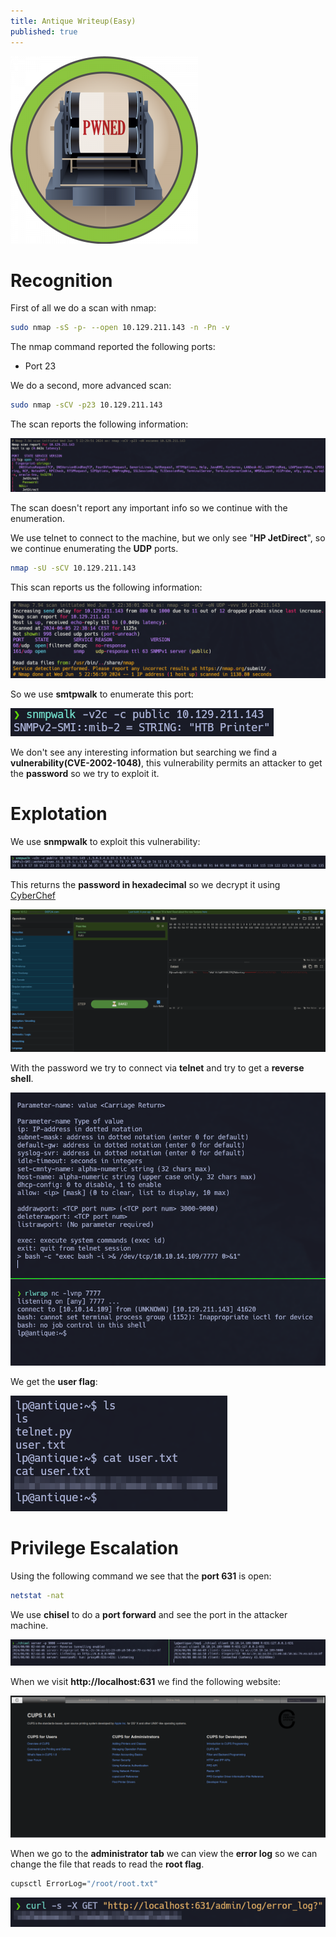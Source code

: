 ```yaml
---
title: Antique Writeup(Easy)
published: true
---
```


![machine logo](/assets/antique/logo.png)

# [](#header-2)Recognition

First of all we do a scan with nmap:

```bash
sudo nmap -sS -p- --open 10.129.211.143 -n -Pn -v
```

The nmap command reported the following ports:
*   Port 23

We do a second, more advanced scan:

```bash
sudo nmap -sCV -p23 10.129.211.143
```

The scan reports the following information:

![nmap scan](/assets/antique/nmapScan.png)

The scan doesn't report any important info so we continue with the enumeration.

We use telnet to connect to the machine, but we only see "**HP JetDirect**", so we continue enumerating the **UDP** ports.

```bash
nmap -sU -sCV 10.129.211.143
```

This scan reports us the following information:

![UDP scan](/assets/antique/udpScan.png)

So we use **smtpwalk** to enumerate this port:

![snmpwalk](/assets/antique/snmpwalk.png)

We don't see any interesting information but searching we find a **vulnerability(CVE-2002-1048)**, this vulnerability permits an attacker to get the **password** so we try to exploit it.

# [](#header-2)Explotation

We use **snmpwalk** to exploit this vulnerability:

![snmpwalk exploit](/assets/antique/snmpwalkExploit.png)

This returns the **password in hexadecimal** so we decrypt it using [CyberChef](https://cyberchef.org)

![cyberchef](/assets/antique/cyberchef.png)

With the password we try to connect via **telnet** and try to get a **reverse shell**.

![reverse shell](/assets/antique/reverseshell.png)

We get the **user flag**:

![user flag](/assets/antique/userflag.png)

# [](#header-2)Privilege Escalation

Using the following command we see that the **port 631** is open:

```bash
netstat -nat
```

We use **chisel** to do a **port forward** and see the port in the attacker machine.

![chisel port forward](/assets/antique/chisel.png)

When we visit **http://localhost:631** we find the following website:

![port 631 website](/assets/antique/631port.png)

When we go to the **administrator tab** we can view the **error log** so we can change the file that reads to read the **root flag**.

```bash
cupsctl ErrorLog="/root/root.txt"
```

![root flag](/assets/antique/rootflag.png)
